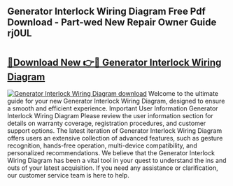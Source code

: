 ## Generator Interlock Wiring Diagram Free Pdf Download - Part-wed New Repair Owner Guide rj0UL

# <h2><a href="http://dfua348.blite.top/?on=Generator+Interlock+Wiring+Diagram">🔗Download New 👉🔴 Generator Interlock Wiring Diagram</a></h2>

[![Generator Interlock Wiring Diagram download](https://i.imgur.com/lujVjoI.png)](http://dfua348.blite.top/?on=Generator+Interlock+Wiring+Diagram)
Welcome to the ultimate guide for your new Generator Interlock Wiring Diagram, designed to ensure a smooth and efficient experience. Important User Information Generator Interlock Wiring Diagram Please review the user information section for details on warranty coverage, registration procedures, and customer support options. The latest iteration of Generator Interlock Wiring Diagram offers users an extensive collection of advanced features, such as gesture recognition, hands-free operation, multi-device compatibility, and personalized recommendations. We believe that the Generator Interlock Wiring Diagram has been a vital tool in your quest to understand the ins and outs of your latest acquisition. If you need any assistance or clarification, our customer service team is here to help.
